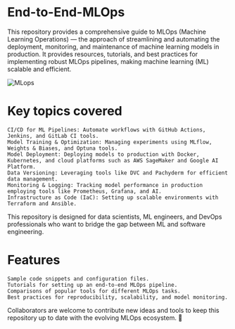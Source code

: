 # End-to-End-MLOps

This repository provides a comprehensive guide to MLOps (Machine Learning Operations) — the approach of streamlining and automating the deployment, monitoring, and maintenance of machine learning models in production. It provides resources, tutorials, and best practices for implementing robust MLOps pipelines, making machine learning (ML) scalable and efficient.

![MLops](https://ml-ops.org/img/mlops-phasen.jpg)

# Key topics covered

    CI/CD for ML Pipelines: Automate workflows with GitHub Actions, Jenkins, and GitLab CI tools.
    Model Training & Optimization: Managing experiments using MLflow, Weights & Biases, and Optuna tools.
    Model Deployment: Deploying models to production with Docker, Kubernetes, and cloud platforms such as AWS SageMaker and Google AI Platform.
    Data Versioning: Leveraging tools like DVC and Pachyderm for efficient data management.
    Monitoring & Logging: Tracking model performance in production employing tools like Prometheus, Grafana, and AI.
    Infrastructure as Code (IaC): Setting up scalable environments with Terraform and Ansible.

This repository is designed for data scientists, ML engineers, and DevOps professionals who want to bridge the gap between ML and software engineering.

# Features

    Sample code snippets and configuration files.
    Tutorials for setting up an end-to-end MLOps pipeline.
    Comparisons of popular tools for different MLOps tasks.
    Best practices for reproducibility, scalability, and model monitoring.


Collaborators are welcome to contribute new ideas and tools to keep this repository up to date with the evolving MLOps ecosystem. 🚀
